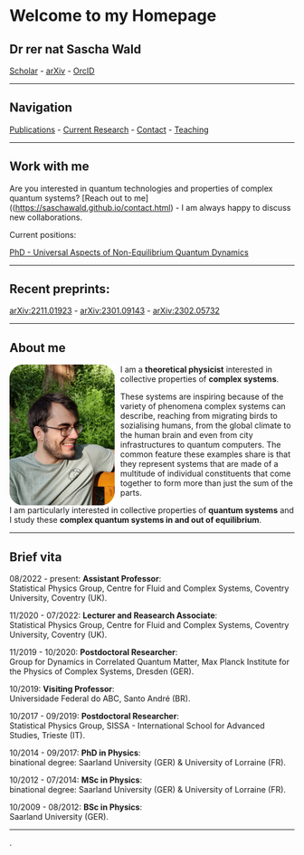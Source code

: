 # Welcome to my Homepage

## Dr rer nat Sascha Wald

[Scholar](https://scholar.google.com/citations?user=yyjlIN0AAAAJ&hl=en) -
[arXiv](https://arxiv.org/a/wald_s_1.html) -
[OrcID](https://orcid.org/0000-0003-1013-2130)


---

## Navigation
[Publications](https://saschawald.github.io/publications.html) -
[Current Research](https://saschawald.github.io/research.html) -
[Contact](https://saschawald.github.io/contact.html) -
[Teaching](https://saschawald.github.io/teaching.html)


---

 
## Work with me

Are you interested in quantum technologies and properties of complex quantum systems? 
[Reach out to me]((https://saschawald.github.io/contact.html) - I am always happy to discuss new collaborations.

Current positions:

[PhD - Universal Aspects of Non-Equilibrium Quantum Dynamics](https://www.jobs.ac.uk/job/CXQ654/phd-studentship-universality-in-non-equilibrium-quantum-systems)


---

## Recent preprints:

[arXiv:2211.01923](https://arxiv.org/abs/2211.01923) - 
[arXiv:2301.09143](https://arxiv.org/abs/2301.09143) -
[arXiv:2302.05732](https://arxiv.org/abs/2302.05732)


---

## About me

<div>
<div  style="float: left">
<img src="image.png"
     alt="Sascha"
     style="float: left; margin-right: 10px;" 
     width="186"
     height="249" /> 
</div>
</div>

I am a **theoretical physicist** interested in collective properties of **complex systems**.

These systems are inspiring because of the variety of phenomena complex systems can describe, 
reaching from migrating birds to sozialising humans, from the global climate to the human brain
and even from city infrastructures to quantum computers.
The common feature these examples share is that they represent systems that are made of 
a multitude of individual constituents that come together to form more than just the 
sum of the parts.

I am particularly interested in collective properties of **quantum systems** and I study these 
**complex quantum systems in and out of equilibrium**.

---

## Brief vita

08/2022 - present: **Assistant Professor**:<br>
Statistical Physics Group, Centre for Fluid and Complex Systems, Coventry University, Coventry (UK).

11/2020 - 07/2022: **Lecturer and Reasearch Associate**: <br>
Statistical Physics Group, Centre for Fluid and Complex Systems, Coventry University, Coventry (UK).

11/2019 - 10/2020: **Postdoctoral Researcher**:<br>
Group for Dynamics in Correlated Quantum Matter, Max Planck Institute for the Physics of Complex Systems, Dresden (GER).

10/2019: **Visiting Professor**:<br>
Universidade Federal do ABC, Santo André (BR).

10/2017 - 09/2019: **Postdoctoral Researcher**:<br>
 Statistical Physics Group, SISSA - International School for Advanced Studies, Trieste (IT).

10/2014 - 09/2017: **PhD in Physics**:<br>
binational degree: Saarland University (GER) & University of Lorraine (FR).

10/2012 - 07/2014: **MSc in Physics**:<br>
binational degree: Saarland University (GER) & University of Lorraine (FR).

10/2009 - 08/2012: **BSc in Physics**:<br>
Saarland University (GER).

---

.
&nbsp;
&nbsp;
&nbsp;
